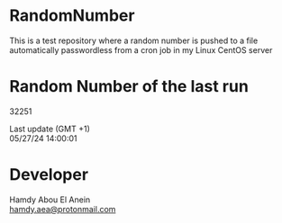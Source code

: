 # RandomNumber    
This is a test repository where a random number is pushed to a file automatically passwordless from a cron job in my Linux CentOS server    
# Random Number of the last run   
32251
      
Last update (GMT +1)    
05/27/24 14:00:01
# Developer    
Hamdy Abou El Anein   
hamdy.aea@protonmail.com
